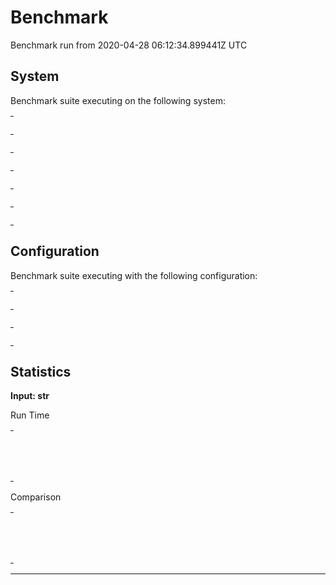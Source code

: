 # Benchmark

Benchmark run from 2020-04-28 06:12:34.899441Z UTC

## System

Benchmark suite executing on the following system:

<table style="width: 1%">
  <tr>
    <th style="width: 1%; white-space: nowrap">Operating System</th>
    <td>macOS</td>
  </tr><tr>
    <th style="white-space: nowrap">CPU Information</th>
    <td style="white-space: nowrap">Intel(R) Core(TM) i5-9600K CPU @ 3.70GHz</td>
  </tr><tr>
    <th style="white-space: nowrap">Number of Available Cores</th>
    <td style="white-space: nowrap">6</td>
  </tr><tr>
    <th style="white-space: nowrap">Available Memory</th>
    <td style="white-space: nowrap">32 GB</td>
  </tr><tr>
    <th style="white-space: nowrap">Elixir Version</th>
    <td style="white-space: nowrap">1.9.4</td>
  </tr><tr>
    <th style="white-space: nowrap">Erlang Version</th>
    <td style="white-space: nowrap">22.3.3</td>
  </tr>
</table>

## Configuration

Benchmark suite executing with the following configuration:

<table style="width: 1%">
  <tr>
    <th style="width: 1%">:time</th>
    <td style="white-space: nowrap">5 s</td>
  </tr><tr>
    <th>:parallel</th>
    <td style="white-space: nowrap">1</td>
  </tr><tr>
    <th>:warmup</th>
    <td style="white-space: nowrap">2 s</td>
  </tr>
</table>

## Statistics


__Input: str__

Run Time
<table style="width: 1%">
  <tr>
    <th>Name</th>
    <th style="text-align: right">IPS</th>
    <th style="text-align: right">Average</th>
    <th style="text-align: right">Devitation</th>
    <th style="text-align: right">Median</th>
    <th style="text-align: right">99th&nbsp;%</th>
  </tr>
  <tr>
    <td style="white-space: nowrap">Pattern match</td>
    <td style="white-space: nowrap; text-align: right">3.15 M</td>
    <td style="white-space: nowrap; text-align: right">0.32 μs</td>
    <td style="white-space: nowrap; text-align: right">±3015.35%</td>
    <td style="white-space: nowrap; text-align: right">0 μs</td>
    <td style="white-space: nowrap; text-align: right">0.99 μs</td>
  </tr>
  <tr>
    <td style="white-space: nowrap">String replace</td>
    <td style="white-space: nowrap; text-align: right">0.69 M</td>
    <td style="white-space: nowrap; text-align: right">1.45 μs</td>
    <td style="white-space: nowrap; text-align: right">±1401.81%</td>
    <td style="white-space: nowrap; text-align: right">0.99 μs</td>
    <td style="white-space: nowrap; text-align: right">1.99 μs</td>
  </tr>
</table>
Comparison
<table style="width: 1%">
  <tr>
    <th>Name</th>
    <th style="text-align: right">IPS</th>
    <th style="text-align: right">Slower</th>
  <tr>
    <td style="white-space: nowrap">Pattern match</td>
    <td style="white-space: nowrap;text-align: right">3.15 M</td>
    <td>&nbsp;</td>
  </tr>
  <tr>
    <td style="white-space: nowrap">String replace</td>
    <td style="white-space: nowrap; text-align: right">0.69 M</td>
    <td style="white-space: nowrap; text-align: right">4.58x</td>
  </tr>
</table>
<hr/>
